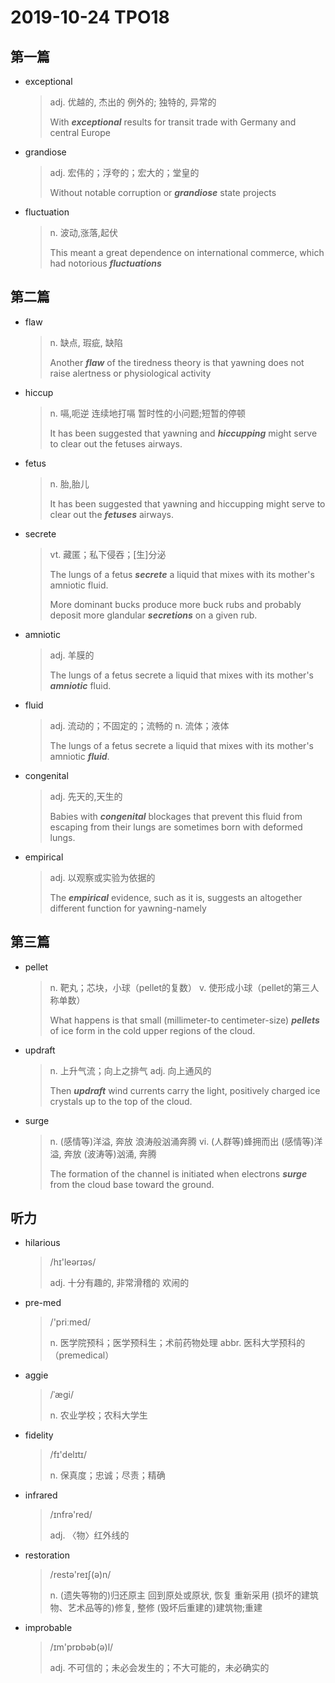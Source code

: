 # 2019-10-24 TPO18

## 第一篇

* exceptional 

  > adj. 优越的, 杰出的
  > 例外的; 独特的, 异常的
  >
  > With ***exceptional*** results for transit trade with Germany and central Europe 

* grandiose 

  > adj. 宏伟的；浮夸的；宏大的；堂皇的
  >
  > Without notable corruption or ***grandiose*** state projects

* fluctuation

  > n. 波动,涨落,起伏
  >
  > This meant a great dependence on international commerce, which had notorious ***fluctuations*** 

## 第二篇

* flaw 

  > n. 缺点, 瑕疵, 缺陷
  >
  > Another ***flaw*** of the tiredness theory is that yawning does not raise alertness or physiological activity

* hiccup

  > n. 嗝,呃逆
  > 连续地打嗝
  > 暂时性的小问题;短暂的停顿
  >
  > It has been suggested that yawning and ***hiccupping*** might serve to clear out the fetuses airways.

* fetus

  > n. 胎,胎儿
  >
  > It has been suggested that yawning and hiccupping might serve to clear out the ***fetuses*** airways.

* secrete 

  > vt. 藏匿；私下侵吞；[生]分泌
  >
  > The lungs of a fetus ***secrete*** a liquid that mixes with its mother's amniotic fluid. 
  >
  > More dominant bucks produce more buck rubs and probably deposit more glandular ***secretions*** on a given rub.

* amniotic

  > adj. 羊膜的
  >
  > The lungs of a fetus secrete a liquid that mixes with its mother's ***amniotic*** fluid. 

* fluid

  > adj. 流动的；不固定的；流畅的
  > n. 流体；液体
  >
  > The lungs of a fetus secrete a liquid that mixes with its mother's amniotic ***fluid***. 

* congenital 

  > adj. 先天的,天生的
  >
  > Babies with ***congenital*** blockages that prevent this fluid from escaping from their lungs are sometimes born with deformed lungs. 

* empirical 

  > adj. 以观察或实验为依据的
  >
  > The ***empirical*** evidence, such as it is, suggests an altogether different function for yawning-namely

## 第三篇

* pellet

  > n. 靶丸；芯块，小球（pellet的复数）
  > v. 使形成小球（pellet的第三人称单数）
  >
  > What happens is that small (millimeter-to centimeter-size) ***pellets*** of ice form in the cold upper regions of the cloud.

* updraft 

  > n. 上升气流；向上之排气
  > adj. 向上通风的
  >
  > Then ***updraft*** wind currents carry the light, positively charged ice crystals up to the top of the cloud. 

* surge 

  > n. (感情等)洋溢, 奔放
  > 浪涛般汹涌奔腾
  > vi. (人群等)蜂拥而出
  > (感情等)洋溢, 奔放
  > (波涛等)汹涌, 奔腾
  >
  > The formation of the channel is initiated when electrons ***surge*** from the cloud base toward the ground. 

## 听力

* hilarious

  > /hɪ'leərɪəs/
  >
  > adj. 十分有趣的, 非常滑稽的
  > 欢闹的
  
* pre-med

  > /'priːmed/
  >
  > n. 医学院预科；医学预科生；术前药物处理
  > abbr. 医科大学预科的（premedical）

* aggie

  > /ˈæɡi/
  >
  > n. 农业学校；农科大学生
  
* fidelity

  > /fɪ'delɪtɪ/
  >
  > n. 保真度；忠诚；尽责；精确

* infrared

  > /ɪnfrə'red/
  >
  > adj. 〈物〉红外线的

* restoration

  > /restə'reɪʃ(ə)n/
  >
  > n. (遗失等物的)归还原主
  > 回到原处或原状, 恢复
  > 重新采用
  > (损坏的建筑物、艺术品等的)修复, 整修
  > (毁坏后重建的)建筑物;重建

* improbable

  > /ɪm'prɒbəb(ə)l/
  >
  > adj. 不可信的；未必会发生的；不大可能的，未必确实的